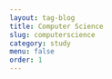 ```yaml
---
layout: tag-blog
title: Computer Science
slug: computerscience
category: study
menu: false
order: 1
---
```

